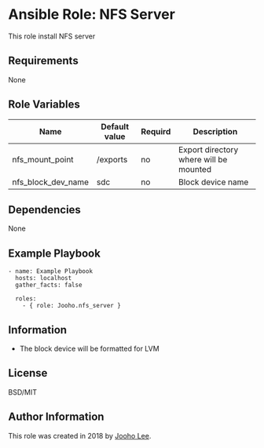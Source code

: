 Ansible Role: NFS Server 
=========

This role install NFS server

Requirements
------------
None

Role Variables
--------------

| Name                      | Default value                         |        Requird       | Description                                                                 |
|---------------------------|---------------------------------------|----------------------|-----------------------------------------------------------------------------|
| nfs_mount_point           | /exports                              |         no           | Export directory where will be mounted                                      |
| nfs_block_dev_name        | sdc                                   |         no           | Block device name                                                           |

Dependencies
------------

None



Example Playbook
----------------
~~~
- name: Example Playbook
  hosts: localhost
  gather_facts: false

  roles:
    - { role: Jooho.nfs_server }
~~~

Information
----------
- The block device will be formatted for LVM


License
-------

BSD/MIT

Author Information
------------------

This role was created in 2018 by [Jooho Lee](http://github.com/jooho).

